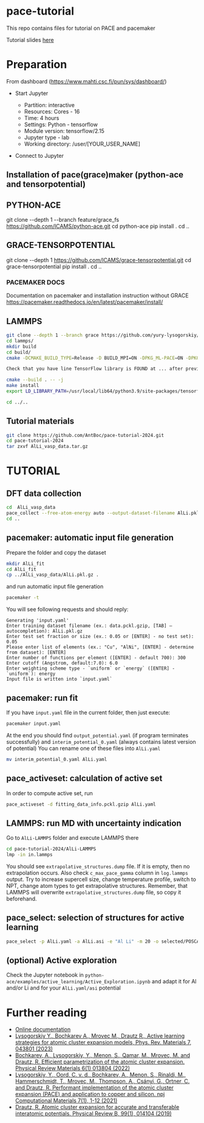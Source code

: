 # pace-tutorial
This repo contains files for tutorial on PACE and pacemaker

Tutorial slides [here](https://ruhr-uni-bochum.sciebo.de/s/gdgMmnPlv9d2IyM)

# Preparation

From dashboard (https://www.mahti.csc.fi/pun/sys/dashboard/)
*  Start Jupyter 
    * Partition: interactive
    * Resources: Cores - 16
    * Time: 4 hours
    * Settings: Python - tensorflow
    * Module version: tensorflow/2.15
    * Jupyter type - lab
    * Working directory:  /user/[YOUR_USER_NAME]

* Connect to Jupyter

## Installation of pace(grace)maker (python-ace and tensorpotential)

## PYTHON-ACE

git clone --depth 1 --branch feature/grace_fs https://github.com/ICAMS/python-ace.git
cd python-ace
pip install .
cd ..

## GRACE-TENSORPOTENTIAL

git clone --depth 1 https://github.com/ICAMS/grace-tensorpotential.git
cd grace-tensorpotential
pip install .
cd ..

### PACEMAKER DOCS

Documentation on pacemaker and installation instruction without GRACE
https://pacemaker.readthedocs.io/en/latest/pacemaker/install/ 

## LAMMPS

```bash
git clone --depth 1 --branch grace https://github.com/yury-lysogorskiy/lammps.git
cd lammps/
mkdir build
cd build/
cmake -DCMAKE_BUILD_TYPE=Release -D BUILD_MPI=ON -DPKG_ML-PACE=ON -DPKG_MC=ON -DPKG_MANYBODY=ON ../cmake

Check that you have line TensorFlow library is FOUND at ... after previous command

cmake --build . -- -j 
make install
export LD_LIBRARY_PATH=/usr/local/lib64/python3.9/site-packages/tensorflow:$LD_LIBRARY_PATH

cd ../..
```

## Tutorial materials

```bash
git clone https://github.com/AntBoc/pace-tutorial-2024.git
cd pace-tutorial-2024
tar zxvf AlLi_vasp_data.tar.gz
```

# TUTORIAL

## DFT data collection

```bash
cd  AlLi_vasp_data
pace_collect --free-atom-energy auto --output-dataset-filename AlLi.pkl.gz
cd ..
```

## pacemaker: automatic input file generation

Prepare the folder and copy the dataset
```bash
mkdir AlLi_fit
cd AlLi_fit
cp ../AlLi_vasp_data/AlLi.pkl.gz .
```
and run automatic input file generation
```bash
pacemaker -t
```

You will see following requests and should reply:
```
Generating 'input.yaml'
Enter training dataset filename (ex.: data.pckl.gzip, [TAB] – autocompletion): AlLi.pkl.gz
Enter test set fraction or size (ex.: 0.05 or [ENTER] - no test set): 0.05
Please enter list of elements (ex.: "Cu", "AlNi", [ENTER] - determine from dataset): [ENTER]
Enter number of functions per element ([ENTER] - default 700): 300
Enter cutoff (Angstrom, default:7.0): 6.0
Enter weighting scheme type - `uniform` or `energy` ([ENTER] - `uniform`): energy
Input file is written into `input.yaml`
```

## pacemaker: run fit

If you have `input.yaml` file in the current folder, then just execute:

```bash
pacemaker input.yaml
```

At the end you should find `output_potential.yaml` (if program terminates successfully) and `interim_potential_0.yaml` (always contains latest version of potential)
You can rename one of these files into `AlLi.yaml`

```bash
mv interim_potential_0.yaml AlLi.yaml
```

## pace_activeset: calculation of active set

In order to compute active set, run

```bash
pace_activeset -d fitting_data_info.pckl.gzip AlLi.yaml
```

## LAMMPS: run MD with uncertainty indication

Go to `AlLi-LAMMPS` folder and execute LAMMPS there

```bash
cd pace-tutorial-2024/AlLi-LAMMPS
lmp -in in.lammps
```
You should see `extrapolative_structures.dump` file. If it is empty, then no extrapolation occurs. Also check `c_max_pace_gamma` column in `log.lammps` output.
Try to increase supercell size, change temperature profile, switch to NPT, change atom types to get extrapolative structures.
Remember, that LAMMPS will overwrite `extrapolative_structures.dump` file, so copy it beforehand.

## pace_select: selection of structures for active learning

```bash
pace_select -p AlLi.yaml -a AlLi.asi -e "Al Li" -m 20 -o selected/POSCAR extrapolative_structures.dump
```

## (optional) Active exploration

Check the Jupyter notebook in `python-ace/examples/active_learning/Active_Exploration.ipynb` and adapt it for Al and/or Li and for your `AlLi.yaml/asi` potential

# Further reading

* [Online documentation](https://pacemaker.readthedocs.io/)
* [Lysogorskiy Y., Bochkarev A., Mrovec M., Drautz R., Active learning strategies for atomic cluster expansion models, Phys. Rev. Materials 7, 043801 (2023)](https://journals.aps.org/prmaterials/abstract/10.1103/PhysRevMaterials.7.043801)
* [Bochkarev, A., Lysogorskiy, Y., Menon, S., Qamar, M., Mrovec, M. and Drautz, R. Efficient parametrization of the atomic cluster expansion. Physical Review Materials 6(1) 013804 (2022)](https://journals.aps.org/prmaterials/abstract/10.1103/PhysRevMaterials.6.013804)
* [Lysogorskiy, Y., Oord, C. v. d., Bochkarev, A., Menon, S., Rinaldi, M., Hammerschmidt, T., Mrovec, M., Thompson, A., Csányi, G., Ortner, C. and  Drautz, R. Performant implementation of the atomic cluster expansion (PACE) and application to copper and silicon. npj Computational Materials 7(1), 1-12 (2021)](https://www.nature.com/articles/s41524-021-00559-9)
* [Drautz, R. Atomic cluster expansion for accurate and transferable interatomic potentials. Physical Review B, 99(1), 014104 (2019)](https://journals.aps.org/prb/abstract/10.1103/PhysRevB.99.014104)
